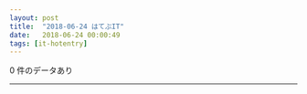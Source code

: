 ```yaml
---
layout: post
title:  "2018-06-24 はてぶIT"
date:   2018-06-24 00:00:49
tags: [it-hotentry]
---
```

0 件のデータあり

<hr>
